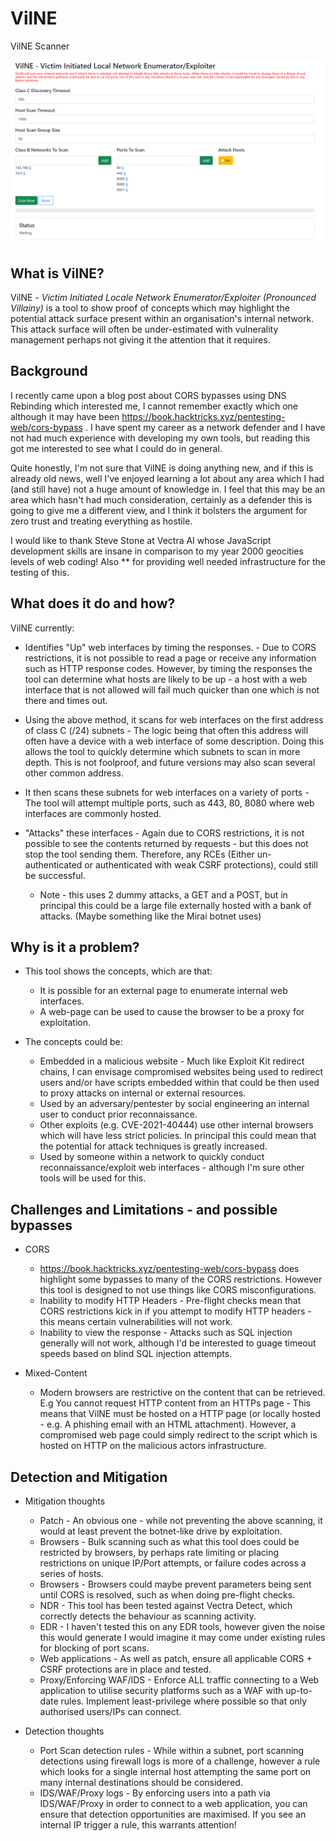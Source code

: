# VilNE
VilNE Scanner 


![Overview](/images/V-1.0-Overview.png)



## What is VilNE?

VilNE - *Victim Initiated Locale Network Enumerator/Exploiter (Pronounced Villainy)* is a tool to show proof of concepts which may highlight the potential attack surface present within an organisation's internal network. This attack surface will often be under-estimated with vulnerality management perhaps not giving it the attention that it requires. 

## Background

I recently came upon a blog post about CORS bypasses using DNS Rebinding which interested me, I cannot remember exactly which one although it may have been https://book.hacktricks.xyz/pentesting-web/cors-bypass .  I have spent my career as a network defender and I have not had much experience with developing my own tools, but reading this got me interested to see what I could do in general. 

Quite honestly, I'm not sure that VilNE is doing anything new, and if this is already old news, well I've enjoyed learning a lot about any area which I had (and still have) not a huge amount of knowledge in. I feel that this may be an area which hasn't had much consideration, certainly as a defender this is going to give me a different view, and I think it bolsters the argument for zero trust and treating everything as hostile.

I would like to thank Steve Stone at Vectra AI whose JavaScript development skills are insane in comparison to my year 2000 geocities levels of web coding! Also ** for providing well needed infrastructure for the testing of this.



## What does it do and how?

VilNE currently:

* Identifies "Up" web interfaces by timing the responses. - Due to CORS restrictions, it is not possible to read a page or receive any information such as HTTP response codes. However, by timing the responses the tool can determine what hosts are likely to be up - a host with a web interface that is not allowed will fail much quicker than one which is not there and times out.

* Using the above method, it scans for web interfaces on the first address of class C (/24) subnets - The logic being that often this address will often have a device with a web interface of some description. Doing this allows the tool to quickly determine which subnets to scan in more depth. This is not foolproof, and future versions may also scan several other common address. 

* It then scans these subnets for web interfaces on a variety of ports - The tool will attempt multiple ports, such as 443, 80, 8080 where web interfaces are commonly hosted.

* "Attacks" these interfaces - Again due to CORS restrictions, it is not possible to see the contents returned by requests - but this does not stop the tool sending them. Therefore, any RCEs (Either un-authenticated or authenticated with weak CSRF protections), could still be successful. 
  * Note - this uses 2 dummy attacks, a GET and a POST,  but in principal this could be a large file externally hosted with a bank of attacks. (Maybe something like the Mirai botnet uses)


## Why is it a problem?

* This tool shows the concepts, which are that:
  * It is possible for an external page to enumerate internal web interfaces. 
  * A web-page can be used to cause the browser to be a proxy for exploitation.
  
 * The concepts could be:
   * Embedded in a malicious website - Much like Exploit Kit redirect chains, I can envisage compromised websites being used to redirect users and/or have scripts embedded within that could be then used to proxy attacks on internal or external resources. 
   * Used by an adversary/pentester by social engineering an internal user to conduct prior reconnaissance. 
   * Other exploits (e.g. CVE-2021-40444) use other internal browsers which will have less strict policies. In principal this could mean that the potential for attack techniques is greatly increased.
   * Used by someone within a network to quickly conduct reconnaissance/exploit web interfaces - although I'm sure other tools will be used for this.


## Challenges and Limitations - and possible bypasses

* CORS 
  *  https://book.hacktricks.xyz/pentesting-web/cors-bypass does highlight some bypasses to many of the CORS restrictions. However this tool is designed to not use things like CORS misconfigurations. 
  * Inability to modify HTTP Headers - Pre-flight checks mean that CORS restrictions kick in if you attempt to modify HTTP headers - this means certain vulnerabilities will not work.
  * Inability to view the response - Attacks such as SQL injection generally will not work, although I'd be interested to guage timeout speeds based on blind SQL injection attempts.

* Mixed-Content
  * Modern browsers are restrictive on the content that can be retrieved. E.g You cannot request HTTP content from an HTTPs page - This means that VilNE must be hosted on a HTTP page (or locally hosted - e.g. A phishing email with an HTML attachment). However, a compromised web page could simply redirect to the script which is hosted on HTTP on the malicious actors infrastructure.

## Detection and Mitigation

* Mitigation thoughts
  * Patch - An obvious one - while not preventing the above scanning, it would at least prevent the botnet-like drive by exploitation.
  * Browsers - Bulk scanning such as what this tool does could be restricted by browsers, by perhaps rate limiting or placing restrictions on unique IP/Port attempts, or failure codes across a series of hosts.
  * Browsers - Browsers could maybe prevent parameters being sent until CORS is resolved, such as when doing pre-flight checks.  
  * NDR - This tool has been tested against Vectra Detect, which correctly detects the behaviour as scanning activity.
  * EDR - I haven't tested this on any EDR tools, however given the noise this would generate I would imagine it may come under existing rules for blocking of port scans.
  * Web applications - As well as patch, ensure all applicable CORS + CSRF protections are in place and tested.
  * Proxy/Enforcing WAF/IDS - Enforce ALL traffic connecting to a Web application to utilise security platforms such as a WAF with up-to-date rules. Implement least-privilege where possible so that only authorised users/IPs can connect.


* Detection thoughts
  * Port Scan detection rules - While within a subnet, port scanning detections using firewall logs is more of a challenge, however a rule which looks for a single internal host attempting the same port on many internal destinations should be considered.
  * IDS/WAF/Proxy logs - By enforcing users into a path via IDS/WAF/Proxy in order to connect to a web application, you can ensure that detection opportunities are maximised. If you see an internal IP trigger a rule, this warrants attention!
